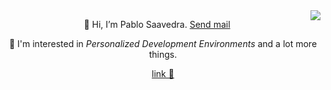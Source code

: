 <img align="right" src="https://user-images.githubusercontent.com/52180403/227694614-2d35fd52-68ce-4a1d-afba-33ad70e7cd8a.gif"/>

<p align="center"> 👋 Hi, I’m Pablo Saavedra. <a href="mailto:pablosaavedra123@gmail.com">Send mail</a> </p>

<p align="center"> 👀 I'm interested in <em>Personalized Development Environments</em> and a lot more things. </p>

<p align="center"> <a href="https://pablos123.github.io/" target="_blank"> link 🌳 </a> </p>
